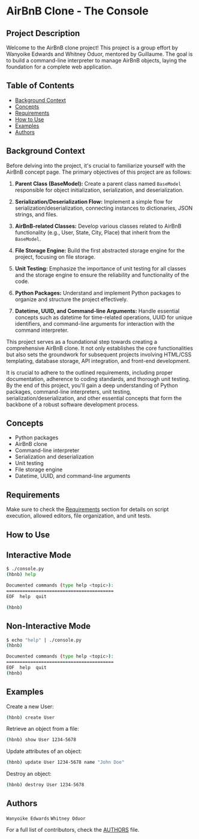 # AirBnB Clone - The Console

## Project Description

Welcome to the AirBnB clone project! This project is a group effort by Wanyoike Edwards and Whitney Oduor, mentored by Guillaume. The goal is to build a command-line interpreter to manage AirBnB objects, laying the foundation for a complete web application.

## Table of Contents

- [Background Context](#background-context)
- [Concepts](#concepts)
- [Requirements](#requirements)
- [How to Use](#how-to-use)
- [Examples](#examples)
- [Authors](#authors)

## Background Context

Before delving into the project, it's crucial to familiarize yourself with the AirBnB concept page. The primary objectives of this project are as follows:

1. **Parent Class (BaseModel):** Create a parent class named `BaseModel` responsible for object initialization, serialization, and deserialization.

2. **Serialization/Deserialization Flow:** Implement a simple flow for serialization/deserialization, connecting instances to dictionaries, JSON strings, and files.

3. **AirBnB-related Classes:** Develop various classes related to AirBnB functionality (e.g., User, State, City, Place) that inherit from the `BaseModel`.

4. **File Storage Engine:** Build the first abstracted storage engine for the project, focusing on file storage.

5. **Unit Testing:** Emphasize the importance of unit testing for all classes and the storage engine to ensure the reliability and functionality of the code.

6. **Python Packages:** Understand and implement Python packages to organize and structure the project effectively.

7. **Datetime, UUID, and Command-line Arguments:** Handle essential concepts such as datetime for time-related operations, UUID for unique identifiers, and command-line arguments for interaction with the command interpreter.

This project serves as a foundational step towards creating a comprehensive AirBnB clone. It not only establishes the core functionalities but also sets the groundwork for subsequent projects involving HTML/CSS templating, database storage, API integration, and front-end development.

It is crucial to adhere to the outlined requirements, including proper documentation, adherence to coding standards, and thorough unit testing. By the end of this project, you'll gain a deep understanding of Python packages, command-line interpreters, unit testing, serialization/deserialization, and other essential concepts that form the backbone of a robust software development process.

## Concepts

- Python packages
- AirBnB clone
- Command-line interpreter
- Serialization and deserialization
- Unit testing
- File storage engine
- Datetime, UUID, and command-line arguments

## Requirements

Make sure to check the [Requirements](#requirements) section for details on script execution, allowed editors, file organization, and unit tests.

## How to Use

## Interactive Mode

```bash
$ ./console.py
(hbnb) help

Documented commands (type help <topic>):
========================================
EOF  help  quit

(hbnb)
```

## Non-Interactive Mode

```bash
$ echo "help" | ./console.py
(hbnb)

Documented commands (type help <topic>):
========================================
EOF  help  quit
(hbnb)

```
## Examples

Create a new User:
```bash
(hbnb) create User
```
Retrieve an object from a file:
```bash
(hbnb) show User 1234-5678
```
Update attributes of an object:
```bash
(hbnb) update User 1234-5678 name "John Doe"
```
Destroy an object:
```bash
(hbnb) destroy User 1234-5678
```
## Authors

`Wanyoike Edwards`
`Whitney Oduor`

For a full list of contributors, check the [AUTHORS](#AUTHORS) file.
